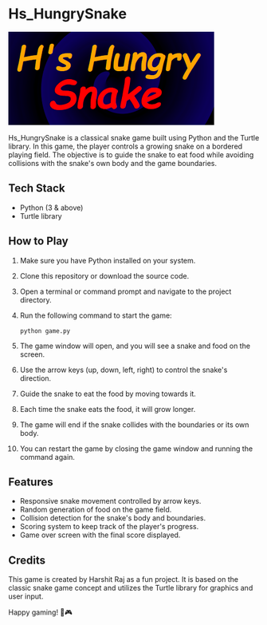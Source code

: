 # Hs_HungrySnake

![HungrySnake](./images/title.png)

Hs_HungrySnake is a classical snake game built using Python and the Turtle library. In this game, the player controls a growing snake on a bordered playing field. The objective is to guide the snake to eat food while avoiding collisions with the snake's own body and the game boundaries.

## Tech Stack

- Python (3 & above)
- Turtle library

## How to Play

1. Make sure you have Python installed on your system.
2. Clone this repository or download the source code.
3. Open a terminal or command prompt and navigate to the project directory.
4. Run the following command to start the game:

   ```shell
   python game.py

5. The game window will open, and you will see a snake and food on the screen.
6. Use the arrow keys (up, down, left, right) to control the snake's direction.
7. Guide the snake to eat the food by moving towards it.
8. Each time the snake eats the food, it will grow longer.
9. The game will end if the snake collides with the boundaries or its own body.
10. You can restart the game by closing the game window and running the command again.

## Features
- Responsive snake movement controlled by arrow keys.
- Random generation of food on the game field.
- Collision detection for the snake's body and boundaries.
- Scoring system to keep track of the player's progress.
- Game over screen with the final score displayed.

## Credits
This game is created by Harshit Raj as a fun project. It is based on the classic snake game concept and utilizes the Turtle library for graphics and user input.

Happy gaming! 🐍🎮

